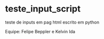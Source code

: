 # teste_input_script
teste de inputs em pag html escrito em python

Equipe: Felipe Beppler e Kelvin Ida
